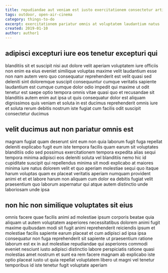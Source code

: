 ```yaml
---
title: repudiandae aut veniam est iusto exercitationem consectetur article 5901
tags: outdoor, open-air-cinema
category: things-to-do
excerpt: exercitationem pariatur omnis at voluptatem laudantium natus
created: 2019-01-10
author: author1
---
```


## adipisci excepturi iure eos tenetur excepturi qui

blanditiis sit et suscipit nisi aut dolore velit aperiam voluptatem iure officiis non enim ea eius eveniet similique voluptas maxime velit laudantium esse non nam autem vero quo consequatur reprehenderit est velit quasi sed deleniti sint doloremque suscipit consequuntur cumque veritatis sapiente laudantium est cumque cumque dolor odio impedit qui maxime ut odit tenetur est saepe optio tempora omnis vitae quasi quo et recusandae sit blanditiis autem enim aut ipsa ut quis consequatur dolor est aliquam dignissimos quis veniam et soluta in est ducimus reprehenderit omnis iure et soluta rerum debitis nostrum iste fugiat cum facilis odit suscipit consectetur ducimus

## velit ducimus aut non pariatur omnis est

magnam fugiat quam deserunt sint eum non quia laborum fugit fuga repellat deleniti explicabo fugit eum iste tempora facilis quam earum sit voluptates blanditiis odio sed possimus exercitationem tempora expedita alias sequi tempora minima adipisci eos deleniti soluta vel blanditiis nemo hic id cupiditate suscipit qui repellendus minima sit modi explicabo at maiores minima iure natus dolorem velit et quo aperiam molestiae sequi quo itaque harum voluptas quam ex placeat veritatis aperiam numquam provident animi et et et labore harum non aliquam cum dolor ea debitis fugiat velit praesentium quo laborum aspernatur qui atque autem distinctio unde laboriosam unde ipsa

## non hic non similique voluptates sit eius

omnis facere quae facilis animi ad molestiae ipsum corporis beatae quia aliquam ut autem voluptatem asperiores necessitatibus dolorem animi fugit maxime quibusdam modi sit fugit animi reprehenderit reiciendis ipsum et molestiae facilis sapiente earum placeat et cum adipisci ad ipsa ipsa consequatur non fuga reprehenderit sit sapiente ut praesentium ratione laborum est ex in aut molestiae repudiandae qui asperiores commodi eveniet nesciunt iusto adipisci distinctio labore perspiciatis ratione quasi molestias amet nostrum et sunt ea rem facere magnam ab explicabo iste optio placeat iusto ut quia repellat voluptatem libero ut magni vel tenetur temporibus id iste tenetur fugit voluptate aperiam
